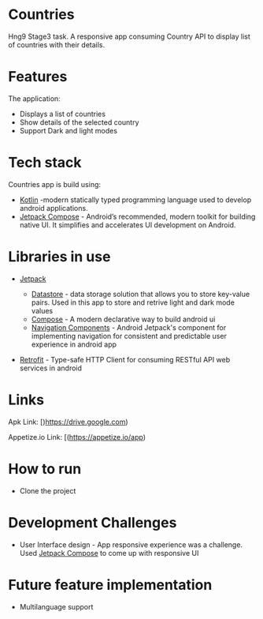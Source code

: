 # Countries
Hng9 Stage3 task. A responsive app consuming Country API to display list of countries with their details.

# Features
The application:
- Displays a list of countries
- Show details of the selected country
- Support Dark and light modes

# Tech stack
Countries app is build using:
- [Kotlin](https://developer.android.com/kotlin) -modern statically typed programming language used to develop android applications. 
- [Jetpack Compose](https://developer.android.com/jetpack/compose) - Android’s recommended, modern toolkit for building native UI. It simplifies and accelerates UI development on Android.

# Libraries in use
- [Jetpack](https://developer.android.com/jetpack)
    -   [Datastore](https://developer.android.com/topic/libraries/architecture/datastore) -  data storage solution that allows you to store key-value pairs. Used in this app to store and retrive light and dark mode values
    -   [Compose](https://developer.android.com/jetpack/compose) -  A modern declarative way to build android ui
    -   [Navigation Components](https://developer.android.com/jetpack/compose/navigation) - Android Jetpack's component for implementing navigation for consistent and predictable user experience in android app

- [Retrofit](https://square.github.io/retrofit) - Type-safe HTTP Client for consuming RESTful API web services in android

# Links 
Apk Link: [)https://drive.google.com)

Appetize.io Link: [(https://appetize.io/app)
# How to run
- Clone the project

# Development Challenges
- User Interface design - App responsive experience was a challenge. Used [Jetpack Compose](https://developer.android.com/jetpack/compose) to come up with responsive UI
# Future feature implementation
- Multilanguage support

